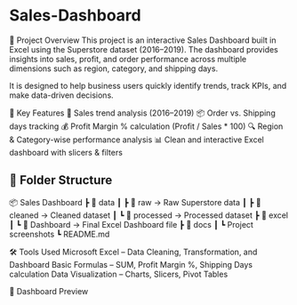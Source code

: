 # Sales-Dashboard


📌 Project Overview
This project is an interactive Sales Dashboard built in Excel using the Superstore dataset (2016–2019).
The dashboard provides insights into sales, profit, and order performance across multiple dimensions such as region, category, and shipping days.

It is designed to help business users quickly identify trends, track KPIs, and make data-driven decisions.

🎯 Key Features
📅 Sales trend analysis (2016–2019)
📦 Order vs. Shipping days tracking
💰 Profit Margin % calculation (Profit / Sales * 100)
🔍 Region & Category-wise performance analysis
📊 Clean and interactive Excel dashboard with slicers & filters



## 📂 Folder Structure
📦 Sales Dashboard
┣ 📂 data
┃ ┣ 📂 raw → Raw Superstore data
┃ ┣ 📂 cleaned → Cleaned dataset
┃ ┗ 📂 processed → Processed dataset
┣ 📂 excel
┃ ┗ 📂 Dashboard → Final Excel Dashboard file
┣ 📂 docs
┃ ┗ Project screenshots
┗ README.md

🛠️ Tools Used
Microsoft Excel – Data Cleaning, Transformation, and Dashboard
Basic Formulas – SUM, Profit Margin %, Shipping Days calculation
Data Visualization – Charts, Slicers, Pivot Tables

📸 Dashboard Preview


